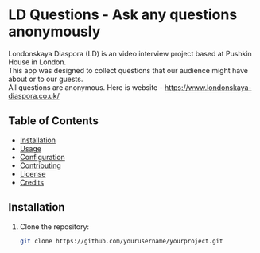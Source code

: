 # LD Questions - Ask any questions anonymously

Londonskaya Diaspora (LD) is an video interview project based at Pushkin House in London.  
This app was designed to collect questions that our audience might have about or to our guests.  
All questions are anonymous. Here is website - https://www.londonskaya-diaspora.co.uk/  

## Table of Contents

- [Installation](#installation)
- [Usage](#usage)
- [Configuration](#configuration)
- [Contributing](#contributing)
- [License](#license)
- [Credits](#credits)

## Installation

1. Clone the repository:

   ```bash
   git clone https://github.com/yourusername/yourproject.git